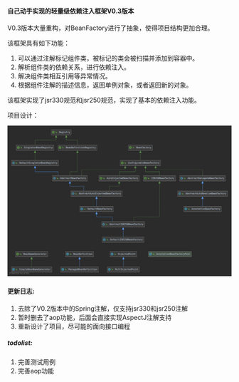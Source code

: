 #### 自己动手实现的轻量级依赖注入框架V0.3版本

V0.3版本大量重构，对BeanFactory进行了抽象，使得项目结构更加合理。

该框架具有如下功能：
1. 可以通过注解标记组件类，被标记的类会被扫描并添加到容器中。
2. 解析组件类的依赖关系，进行依赖注入。
3. 解决组件类相互引用等异常情况。
4. 根据组件注解的描述信息，返回单例对象，或者返回新的对象。

该框架实现了jsr330规范和jsr250规范，实现了基本的依赖注入功能。

项目设计：

![design](images/design.png)

#### 更新日志:

1. 去除了V0.2版本中的Spring注解，仅支持jsr330和jsr250注解
2. 暂时删去了aop功能，后面会直接实现AspectJ注解支持
3. 重新设计了项目，尽可能的面向接口编程

##### todolist:
1. 完善测试用例
2. 完善aop功能